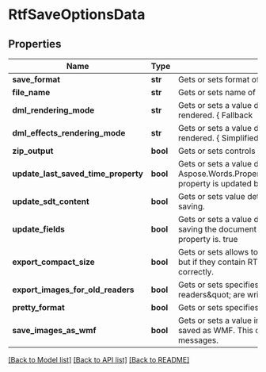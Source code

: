 # RtfSaveOptionsData

## Properties
Name | Type | Description | Notes
------------ | ------------- | ------------- | -------------
**save_format** | **str** | Gets or sets format of save. | [optional] 
**file_name** | **str** | Gets or sets name of destination file. | [optional] 
**dml_rendering_mode** | **str** | Gets or sets a value determining how DrawingML shapes are rendered. { Fallback | DrawingML }. | [optional] 
**dml_effects_rendering_mode** | **str** | Gets or sets a value determining how DrawingML effects are rendered. { Simplified | None | Fine }. | [optional] 
**zip_output** | **bool** | Gets or sets controls zip output or not. Default value is false. | [optional] 
**update_last_saved_time_property** | **bool** | Gets or sets a value determining whether the Aspose.Words.Properties.BuiltInDocumentProperties.LastSavedTime property is updated before saving. | [optional] 
**update_sdt_content** | **bool** | Gets or sets value determining whether content of  is updated before saving. | [optional] 
**update_fields** | **bool** | Gets or sets a value determining if fields should be updated before saving the document to a fixed page format. Default value for this property is. true | [optional] 
**export_compact_size** | **bool** | Gets or sets allows to make output RTF documents smaller in size, but if they contain RTL (right-to-left) text, it will not be displayed correctly. | [optional] 
**export_images_for_old_readers** | **bool** | Gets or sets specifies whether the keywords for \&quot;old readers\&quot; are written to RTF or not. | [optional] 
**pretty_format** | **bool** | Gets or sets specifies whether or not use pretty formats output. | [optional] 
**save_images_as_wmf** | **bool** | Gets or sets a value indicating whether when true all images will be saved as WMF. This option might help to avoid WordPad warning messages. | [optional] 

[[Back to Model list]](../README.md#documentation-for-models) [[Back to API list]](../README.md#documentation-for-api-endpoints) [[Back to README]](../README.md)



